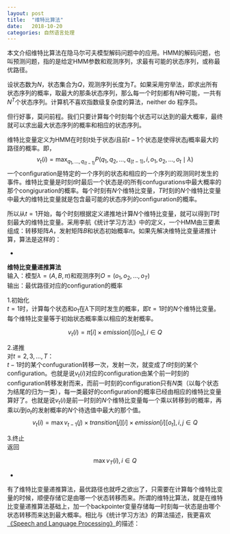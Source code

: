 ```yaml
---
layout: post
title:  "维特比算法"
date:   2018-10-20
categories: 自然语言处理
---
```



本文介绍维特比算法在隐马尔可夫模型解码问题中的应用。HMM的解码问题，也叫预测问题，指的是给定HMM参数和观测序列，求最有可能的状态序列，或称最优路径。

设状态数为$N$，状态集合为$Q$，观测序列长度为$T$。如果采用穷举法，即求出所有状态序列的概率，取最大的那条状态序列，那么每一个时刻都有$N$种可能，一共有$N^T$个状态序列。计算机不喜欢指数级复杂度的算法，neither do 程序员。


但行好事，莫问前程。我们只要计算每个时刻每个状态可以达到的最大概率，最终就可以求出最大状态序列的概率和相应的状态序列。

维特比变量定义为HMM在时刻$t$处于状态$i$且前$t-1$个状态是使得状态$j$概率最大的路径的概率。即，
$$
v_t(i) = \max_{q_1,...,q_{(t-1)}} P(q_1,q_2,...,q_{(t-1)},i,o_1,o_2,...,o_t \mid \lambda)
$$
一个configuration是特定的一个序列的状态和相应的一个序列的观测同时发生的事件。维特比变量是时刻$t$时最后一个状态是$i$的所有confugurations中最大概率的那个congiguration的概率。每个时刻有$N$个维特比变量，$T$时刻的$N$个维特比变量中最大的维特比变量就是包含最可能的状态序列的configuration的概率。

所以从$t=1$开始，每个时刻根据定义递推地计算$N$个维特比变量，就可以得到$T$时刻最大的维特比变量。采用李航《统计学习方法》中的定义，一个HMM由三要素组成：转移矩阵$A$，发射矩阵$B$和状态初始概率$\pi$。如果先解决维特比变量递推计算，算法是这样的：


-
**维特比变量递推算法**
<br>
输入：模型$\lambda = (A,B,\pi)$和观测序列$O = (o_1,o_2, ... ,o_T)$
<br>
输出：最优路径对应的configuration的概率

1.初始化
<br>
$t=1$时，计算每个状态和$o_1$在$\lambda$下同时发生的概率，即$t=1$时的$N$个维特比变量。
每个维特比变量等于初始状态概率乘以相应的发射概率。


$$
v_t(i) = \pi[i]\times emission[i][o_1], i \in Q
$$

2.递推
<br>
对$t=2,3,...,T$：
<br>
$t-1$时的某个confuguration转移一次，发射一次，就变成了$t$时刻的某个configuration。也就是说$v_t(i)$对应的configuration由某个前一时刻的configuration转移发射而来，而前一时刻的configuration只有$N$类（以每个状态为结尾的归为一类），每一类最好的configuration的概率已经由相应的维特比变量算好了。也就是说$v_t(i)$是前一时刻的$N$个维特比变量每一个乘以转移到$i$的概率，再乘以$i$到$o_t$的发射概率的$N$个待选值中最大的那个值。
$$
v_t(i) = \max v_{t-1}(j)\times transition[j][i]\times emission[i][o_t], i,j \in Q
$$


3.终止
<br>
返回
 
$$
\max v_T(i), i \in Q
$$

-

有了维特比变量递推算法，最优路径也就呼之欲出了，只需要在计算每个维特比变量的时候，顺便存储它是由哪一个状态转移而来。所谓的维特比算法，就是在维特比变量递推算法基础上，加一个backpointer变量存储每一时刻每一状态是由哪个状态转移而来达到最大概率。相比与《统计学习方法》的算法描述，我更喜欢[《Speech and Language Processing》](https://web.stanford.edu/~jurafsky/slp3/)的描述：









